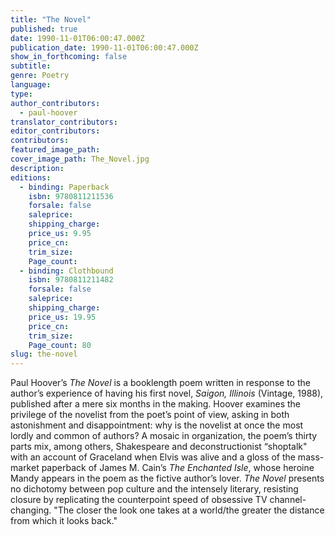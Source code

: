 ```yaml
---
title: "The Novel"
published: true
date: 1990-11-01T06:00:47.000Z
publication_date: 1990-11-01T06:00:47.000Z
show_in_forthcoming: false
subtitle:
genre: Poetry
language:
type:
author_contributors:
  - paul-hoover
translator_contributors:
editor_contributors:
contributors:
featured_image_path:
cover_image_path: The_Novel.jpg
description:
editions:
  - binding: Paperback
    isbn: 9780811211536
    forsale: false
    saleprice:
    shipping_charge:
    price_us: 9.95
    price_cn:
    trim_size:
    Page_count:
  - binding: Clothbound
    isbn: 9780811211482
    forsale: false
    saleprice:
    shipping_charge:
    price_us: 19.95
    price_cn:
    trim_size:
    Page_count: 80
slug: the-novel
---
```


Paul Hoover’s _The Novel_ is a booklength poem written in response to the author’s experience of having his first novel, _Saigon, Illinois_ (Vintage, 1988), published after a mere six months in the making. Hoover examines the privilege of the novelist from the poet’s point of view, asking in both astonishment and disappointment: why is the novelist at once the most lordly and common of authors? A mosaic in organization, the poem’s thirty parts mix, among others, Shakespeare and deconstructionist “shoptalk" with an account of Graceland when Elvis was alive and a gloss of the mass-market paperback of James M. Cain’s _The Enchanted Isle_, whose heroine Mandy appears in the poem as the fictive author’s lover. _The Novel_ presents no dichotomy between pop culture and the intensely literary, resisting closure by replicating the counterpoint speed of obsessive TV channel-changing. "The closer the look one takes at a world/the greater the distance from which it looks back."


